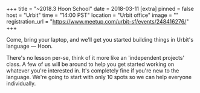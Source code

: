 +++
title = "~2018.3 Hoon School"
date = 2018-03-11
[extra]
pinned = false
host = "Urbit"
time = "14:00 PST"
location = "Urbit office"
image = ""
registration_url = "https://www.meetup.com/urbit-sf/events/248416276/"
+++

Come, bring your laptop, and we'll get you started building things in Urbit's language — Hoon.

There's no lesson per-se, think of it more like an 'independent projects' class. A few of us will be around to help you get started working on whatever you're interested in. It's completely fine if you're new to the language. We're going to start with only 10 spots so we can help everyone individually. 
